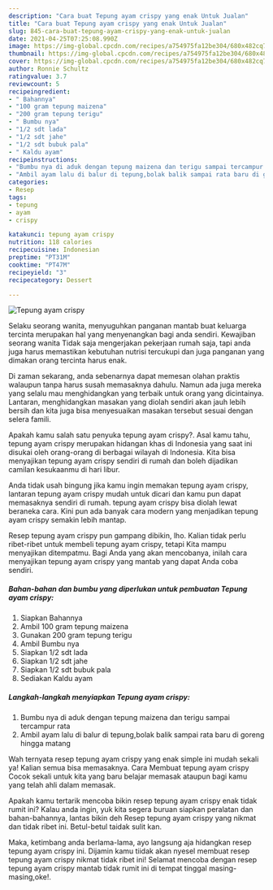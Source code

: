 ```yaml
---
description: "Cara buat Tepung ayam crispy yang enak Untuk Jualan"
title: "Cara buat Tepung ayam crispy yang enak Untuk Jualan"
slug: 845-cara-buat-tepung-ayam-crispy-yang-enak-untuk-jualan
date: 2021-04-25T07:25:08.990Z
image: https://img-global.cpcdn.com/recipes/a754975fa12be304/680x482cq70/tepung-ayam-crispy-foto-resep-utama.jpg
thumbnail: https://img-global.cpcdn.com/recipes/a754975fa12be304/680x482cq70/tepung-ayam-crispy-foto-resep-utama.jpg
cover: https://img-global.cpcdn.com/recipes/a754975fa12be304/680x482cq70/tepung-ayam-crispy-foto-resep-utama.jpg
author: Ronnie Schultz
ratingvalue: 3.7
reviewcount: 5
recipeingredient:
- " Bahannya"
- "100 gram tepung maizena"
- "200 gram tepung terigu"
- " Bumbu nya"
- "1/2 sdt lada"
- "1/2 sdt jahe"
- "1/2 sdt bubuk pala"
- " Kaldu ayam"
recipeinstructions:
- "Bumbu nya di aduk dengan tepung maizena dan terigu sampai tercampur rata"
- "Ambil ayam lalu di balur di tepung,bolak balik sampai rata baru di goreng hingga matang"
categories:
- Resep
tags:
- tepung
- ayam
- crispy

katakunci: tepung ayam crispy 
nutrition: 118 calories
recipecuisine: Indonesian
preptime: "PT31M"
cooktime: "PT47M"
recipeyield: "3"
recipecategory: Dessert

---
```



![Tepung ayam crispy](https://img-global.cpcdn.com/recipes/a754975fa12be304/680x482cq70/tepung-ayam-crispy-foto-resep-utama.jpg)

Selaku seorang wanita, menyuguhkan panganan mantab buat keluarga tercinta merupakan hal yang menyenangkan bagi anda sendiri. Kewajiban seorang  wanita Tidak saja mengerjakan pekerjaan rumah saja, tapi anda juga harus memastikan kebutuhan nutrisi tercukupi dan juga panganan yang dimakan orang tercinta harus enak.

Di zaman  sekarang, anda sebenarnya dapat memesan olahan praktis walaupun tanpa harus susah memasaknya dahulu. Namun ada juga mereka yang selalu mau menghidangkan yang terbaik untuk orang yang dicintainya. Lantaran, menghidangkan masakan yang diolah sendiri akan jauh lebih bersih dan kita juga bisa menyesuaikan masakan tersebut sesuai dengan selera famili. 



Apakah kamu salah satu penyuka tepung ayam crispy?. Asal kamu tahu, tepung ayam crispy merupakan hidangan khas di Indonesia yang saat ini disukai oleh orang-orang di berbagai wilayah di Indonesia. Kita bisa menyajikan tepung ayam crispy sendiri di rumah dan boleh dijadikan camilan kesukaanmu di hari libur.

Anda tidak usah bingung jika kamu ingin memakan tepung ayam crispy, lantaran tepung ayam crispy mudah untuk dicari dan kamu pun dapat memasaknya sendiri di rumah. tepung ayam crispy bisa diolah lewat beraneka cara. Kini pun ada banyak cara modern yang menjadikan tepung ayam crispy semakin lebih mantap.

Resep tepung ayam crispy pun gampang dibikin, lho. Kalian tidak perlu ribet-ribet untuk membeli tepung ayam crispy, tetapi Kita mampu menyajikan ditempatmu. Bagi Anda yang akan mencobanya, inilah cara menyajikan tepung ayam crispy yang mantab yang dapat Anda coba sendiri.

<!--inarticleads1-->

##### Bahan-bahan dan bumbu yang diperlukan untuk pembuatan Tepung ayam crispy:

1. Siapkan  Bahannya
1. Ambil 100 gram tepung maizena
1. Gunakan 200 gram tepung terigu
1. Ambil  Bumbu nya
1. Siapkan 1/2 sdt lada
1. Siapkan 1/2 sdt jahe
1. Siapkan 1/2 sdt bubuk pala
1. Sediakan  Kaldu ayam




<!--inarticleads2-->

##### Langkah-langkah menyiapkan Tepung ayam crispy:

1. Bumbu nya di aduk dengan tepung maizena dan terigu sampai tercampur rata
1. Ambil ayam lalu di balur di tepung,bolak balik sampai rata baru di goreng hingga matang




Wah ternyata resep tepung ayam crispy yang enak simple ini mudah sekali ya! Kalian semua bisa memasaknya. Cara Membuat tepung ayam crispy Cocok sekali untuk kita yang baru belajar memasak ataupun bagi kamu yang telah ahli dalam memasak.

Apakah kamu tertarik mencoba bikin resep tepung ayam crispy enak tidak rumit ini? Kalau anda ingin, yuk kita segera buruan siapkan peralatan dan bahan-bahannya, lantas bikin deh Resep tepung ayam crispy yang nikmat dan tidak ribet ini. Betul-betul taidak sulit kan. 

Maka, ketimbang anda berlama-lama, ayo langsung aja hidangkan resep tepung ayam crispy ini. Dijamin kamu tiidak akan nyesel membuat resep tepung ayam crispy nikmat tidak ribet ini! Selamat mencoba dengan resep tepung ayam crispy mantab tidak rumit ini di tempat tinggal masing-masing,oke!.

